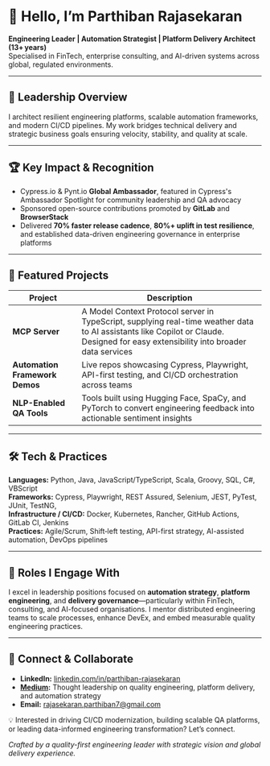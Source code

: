 # 👋 Hello, I’m Parthiban Rajasekaran

**Engineering Leader | Automation Strategist | Platform Delivery Architect (13+ years)**  
Specialised in FinTech, enterprise consulting, and AI-driven systems across global, regulated environments.

---

## 🚀 Leadership Overview

I architect resilient engineering platforms, scalable automation frameworks, and modern CI/CD pipelines. My work bridges technical delivery and strategic business goals ensuring velocity, stability, and quality at scale.

---

## 🏆 Key Impact & Recognition

- Cypress.io & Pynt.io **Global Ambassador**, featured in Cypress's Ambassador Spotlight for community leadership and QA advocacy
- Sponsored open-source contributions promoted by **GitLab** and **BrowserStack** 
- Delivered **70% faster release cadence**, **80%+ uplift in test resilience**, and established data-driven engineering governance in enterprise platforms

---

## 📂 Featured Projects

| Project | Description |
|--------|-------------|
| **MCP Server** | A Model Context Protocol server in TypeScript, supplying real-time weather data to AI assistants like Copilot or Claude. Designed for easy extensibility into broader data services  |
| **Automation Framework Demos** | Live repos showcasing Cypress, Playwright, API-first testing, and CI/CD orchestration across teams |
| **NLP-Enabled QA Tools** | Tools built using Hugging Face, SpaCy, and PyTorch to convert engineering feedback into actionable sentiment insights |

---

## 🛠 Tech & Practices

**Languages:** Python, Java, JavaScript/TypeScript, Scala, Groovy, SQL, C#, VBScript  
**Frameworks:** Cypress, Playwright, REST Assured, Selenium, JEST, PyTest, JUnit, TestNG,  
**Infrastructure / CI/CD:** Docker, Kubernetes, Rancher, GitHub Actions, GitLab CI, Jenkins  
**Practices:** Agile/Scrum, Shift‑left testing, API-first strategy, AI-assisted automation, DevOps pipelines

---

## 🎯 Roles I Engage With

I excel in leadership positions focused on **automation strategy**, **platform engineering**, and **delivery governance**—particularly within FinTech, consulting, and AI-focused organisations. I mentor distributed engineering teams to scale processes, enhance DevEx, and embed measurable quality engineering practices.

---

## 🤝 Connect & Collaborate

- **LinkedIn:** [linkedin.com/in/parthiban-rajasekaran](https://www.linkedin.com/in/parthiban-rajasekaran/)  
- **[Medium](https://medium.com/@rajasekaran.parthiban7):** Thought leadership on quality engineering, platform delivery, and automation strategy  
- **Email:** rajasekaran.parthiban7@gmail.com

💡 Interested in driving CI/CD modernization, building scalable QA platforms, or leading data-informed engineering transformation? Let’s connect.


*Crafted by a quality-first engineering leader with strategic vision and global delivery experience.*
